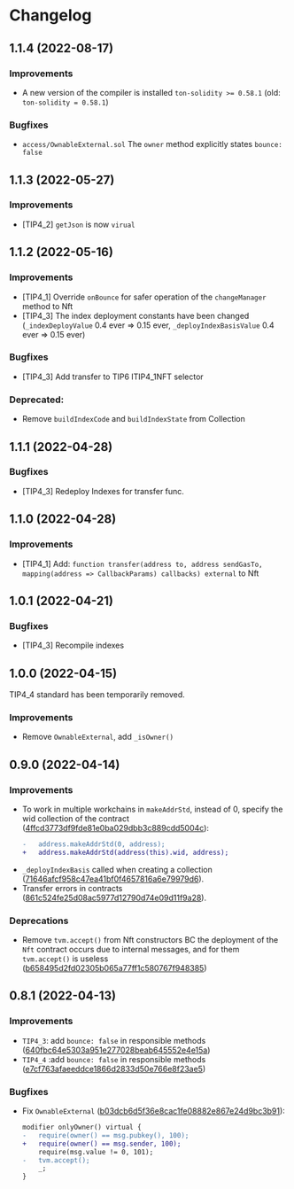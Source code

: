 # Changelog

## 1.1.4 (2022-08-17)

### Improvements
* A new version of the compiler is installed `ton-solidity >= 0.58.1` (old: `ton-solidity = 0.58.1`)

### Bugfixes
* `access/OwnableExternal.sol` The `owner` method explicitly states `bounce: false` 

## 1.1.3 (2022-05-27)

### Improvements
* [TIP4_2] ```getJson``` is now ```virual```

## 1.1.2 (2022-05-16)

### Improvements
* [TIP4_1] Override ```onBounce``` for safer operation of the ```changeManager``` method to Nft
* [TIP4_3] The index deployment constants have been changed (```_indexDeployValue``` 0.4 ever => 0.15 ever, ```_deployIndexBasisValue``` 0.4 ever => 0.15 ever)

### Bugfixes
* [TIP4_3] Add transfer to TIP6 ITIP4_1NFT selector

### Deprecated: 
* Remove `buildIndexCode` and `buildIndexState` from Collection

## 1.1.1 (2022-04-28)

### Bugfixes
* [TIP4_3] Redeploy Indexes for transfer func.

## 1.1.0 (2022-04-28)

### Improvements
* [TIP4_1] Add: ```function transfer(address to, address sendGasTo, mapping(address => CallbackParams) callbacks) external``` to Nft

## 1.0.1 (2022-04-21)

### Bugfixes
* [TIP4_3] Recompile indexes

## 1.0.0 (2022-04-15)

TIP4_4 standard has been temporarily removed.

### Improvements
 * Remove `OwnableExternal`, add `_isOwner()`

## 0.9.0 (2022-04-14)

### Improvements
 * To work in multiple workchains in `makeAddrStd`, instead of 0, specify the wid collection of the contract (<a href="https://github.com/itgoldio/everscale-tip/pull/4/commits/4ffcd3773df9fde81e0ba029dbb3c889cdd5004c">4ffcd3773df9fde81e0ba029dbb3c889cdd5004c</a>): 
    ```diff 
    -   address.makeAddrStd(0, address);
    +   address.makeAddrStd(address(this).wid, address);
    ```
 * `_deployIndexBasis` called when creating a collection (<a href="https://github.com/itgoldio/everscale-tip/pull/4/commits/71646afcf958c47ea41bf0f4657816a6e79979d6">71646afcf958c47ea41bf0f4657816a6e79979d6</a>).
 * Transfer errors in contracts (<a href="https://github.com/itgoldio/everscale-tip/pull/4/commits/861c524fe25d08ac5977d12790d74e09d11f9a28">861c524fe25d08ac5977d12790d74e09d11f9a28</a>).

### Deprecations
 * Remove `tvm.accept()` from Nft constructors BC the deployment of the `Nft` contract occurs due to internal messages, and for them `tvm.accept()` is useless (<a href="https://github.com/itgoldio/everscale-tip/pull/4/commits/b658495d2fd02305b065a77ff1c580767f948385">b658495d2fd02305b065a77ff1c580767f948385</a>)
  
## 0.8.1 (2022-04-13)

### Improvements
 * `TIP4_3`: add `bounce: false` in responsible methods (<a href="https://github.com/itgoldio/everscale-tip/pull/3/commits/640fbc64e5303a951e277028beab645552e4e15a">640fbc64e5303a951e277028beab645552e4e15a</a>)
 * `TIP4_4` :add `bounce: false` in responsible methods (<a href="https://github.com/itgoldio/everscale-tip/pull/3/commits/e7cf763afaeeddce1866d2833d50e766e8f23ae5">e7cf763afaeeddce1866d2833d50e766e8f23ae5</a>)

### Bugfixes
* Fix `OwnableExternal` (<a href="https://github.com/itgoldio/everscale-tip/pull/3/commits/b03dcb6d5f36e8cac1fe08882e867e24d9bc3b91">b03dcb6d5f36e8cac1fe08882e867e24d9bc3b91</a>): 
    ```diff
    modifier onlyOwner() virtual {
    -   require(owner() == msg.pubkey(), 100);
    +   require(owner() == msg.sender, 100);
        require(msg.value != 0, 101);
    -   tvm.accept();
        _;
    }
    ```